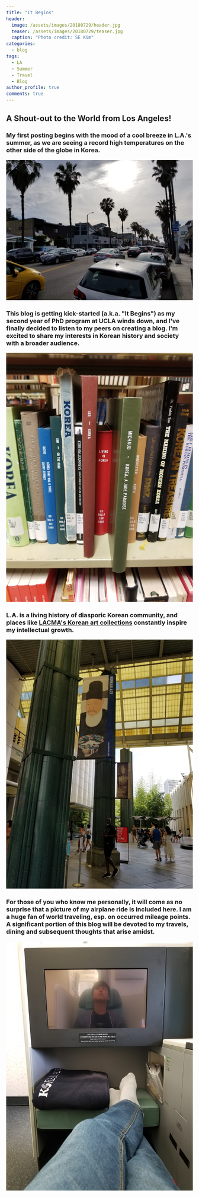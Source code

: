 ```yaml
---
title: "It Begins"
header:
  image: /assets/images/20180729/header.jpg
  teaser: /assets/images/20180729/teaser.jpg
  caption: "Photo credit: SE Kim"
categories:
  - blog
tags:
  - LA
  - Summer
  - Travel
  - Blog
author_profile: true
comments: true
---
```



## A Shout-out to the World from Los Angeles!
### My first posting begins with the mood of a cool breeze in L.A.'s summer, as we are seeing a record high temperatures on the other side of the globe in Korea.

![image1](/assets/images/20180729/1.jpg)

### This blog is getting kick-started (a.k.a. "It Begins") as my second year of PhD program at UCLA winds down, and I've finally decided to listen to my peers on creating a blog. I'm excited to share my interests in Korean history and society with a broader audience.

![image2](/assets/images/20180729/2.jpg)

### L.A. is a living history of diasporic Korean community, and places like [LACMA's Korean art collections](http://www.lacma.org/art/collection/korean-art) constantly inspire my intellectual growth.

![image3](/assets/images/20180729/3.jpg)

### For those of you who know me personally, it will come as no surprise that a picture of my airplane ride is included here. I am a huge fan of world traveling, esp. on occurred mileage points. A significant portion of this blog will be devoted to my travels, dining and subsequent thoughts that arise amidst.

![image4](/assets/images/20180729/4.jpg)
